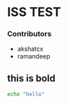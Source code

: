 # ISS TEST

### Contributors
- akshatcx
- ramandeep

this is **bold**
-----

```bash
echo "hello"
```

